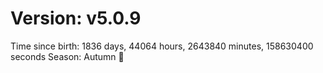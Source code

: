 # Version: v5.0.9
Time since birth: 1836 days, 44064 hours, 2643840 minutes, 158630400 seconds
Season: Autumn 🍁
